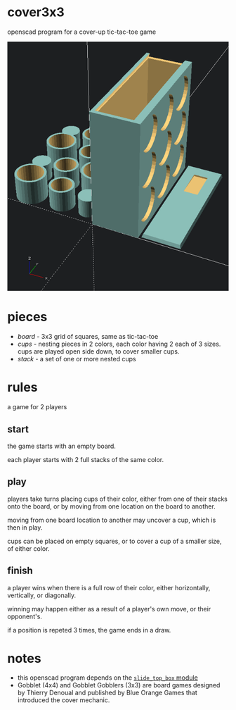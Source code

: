 # cover3x3
openscad program for a cover-up tic-tac-toe game

![cover3x3 board, box, and pieces][thumbnail]

# pieces

* _board_ - 3x3 grid of squares, same as tic-tac-toe
* _cups_ - nesting pieces in 2 colors, each color having 2 each of 3 sizes. cups are played open side down, to cover smaller cups.
* _stack_ - a set of one or more nested cups

# rules

a game for 2 players

## start

the game starts with an empty board.

each player starts with 2 full stacks of the same color.

## play

players take turns placing cups of their color, either from one of their stacks onto the board, or by moving from one location on the board to another.

moving from one board location to another may uncover a cup, which is then in play.

cups can be placed on empty squares, or to cover a cup of a smaller size, of either color.

## finish

a player wins when there is a full row of their color, either horizontally, vertically, or diagonally.

winning may happen either as a result of a player's own move, or their opponent's.

if a position is repeted 3 times, the game ends in a draw.


# notes

* this openscad program depends on the [`slide_top_box` module][slide_top_box]
* Gobblet (4x4) and Gobblet Gobblers (3x3) are board games designed by Thierry Denoual and published by Blue Orange Games that introduced the cover mechanic.



[slide_top_box]: https://github.com/ellemenno/slide_top_box "openscad module for a sliding dovetail lidded box"
[thumbnail]: ./cover3x3.png "rendering of the game board and pieces"
